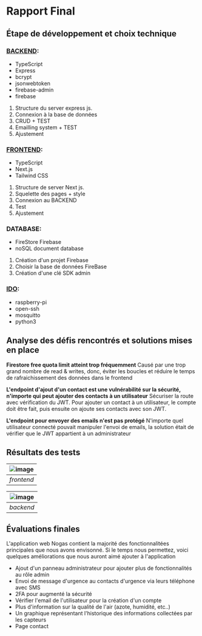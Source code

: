 # Rapport Final 
## Étape de développement et choix technique 
### [BACKEND](https://github.com/Yves-Shaheem/NoGas_BE):
* TypeScript
* Express 
* bcrypt
* jsonwebtoken
* firebase-admin
* firebase
1. Structure du server express js.
2. Connexion à la base de données
3. CRUD + TEST
4. Emailling system + TEST
5. Ajustement 
### [FRONTEND](https://github.com/Yves-Shaheem/NoGas_FE):
* TypeScript 
* Next.js
* Tailwind CSS
1. Structure de server Next js. 
2. Squelette des pages + style 
3. Connexion au BACKEND 
4. Test 
5. Ajustement 
### DATABASE:
* FireStore Firebase
* noSQL document database
1. Création d'un projet Firebase 
2. Choisir la base de données FireBase 
3. Création d'une clé SDK admin 
### [IDO](https://github.com/Yves-Shaheem/NoGas_IDO):
* raspberry-pi 
* open-ssh
* mosquitto 
* python3 

## Analyse des défis rencontrés et solutions mises en place
**Firestore free quota limit atteint trop fréquemment**
Causé par une trop grand nombre de read & writes, donc,  éviter les boucles et réduire le temps de rafraichissement des données dans le frontend

**L'endpoint d'ajout d'un contact est une vulnérabilité sur la sécurité, n'importe qui peut ajouter des contacts à  un utilisateur**
Sécuriser la route avec vérification du JWT. Pour ajouter un contact à un utilisateur, le compte doit être fait, puis ensuite on ajoute ses contacts avec son JWT.

**L'endpoint pour envoyer des emails n'est pas protégé**
N'importe quel utilisateur connecté pouvait manipuler l'envoi de emails, la solution était de vérifier que le JWT appartient à un administrateur

## Résultats des tests
| ![image](![upload_1696b11d17c98ad695d1a29a17e98342](https://github.com/user-attachments/assets/031bb4c0-9adc-4d26-a735-52087693ea24)) |
|:--:| 
| *frontend* |

| ![image](![upload_bfe6f6bf4ff4a5caf469320008047f98](https://github.com/user-attachments/assets/1f43c2c4-9176-4687-ad48-306066a67dc2)) |
|:--:| 
| *backend* | 

## Évaluations finales
L'application web Nogas contient la majorité des fonctionnalitées principales que nous avons envisonné. Si le temps nous permettez, voici quelques améliorations que nous auront aimé ajouter à l'application

- Ajout d'un panneau administrateur pour ajouter plus de fonctionnalités au rôle admin
- Envoi de message d'urgence au contacts d'urgence via leurs téléphone avec SMS
- 2FA pour augmenté la sécurité
- Vérifier l'email de l'utilisateur pour la création d'un compte
- Plus d'information sur la qualité de l'air (azote, humidité, etc..)
- Un graphique représentant l'historique des informations collectées par les capteurs
- Page contact
